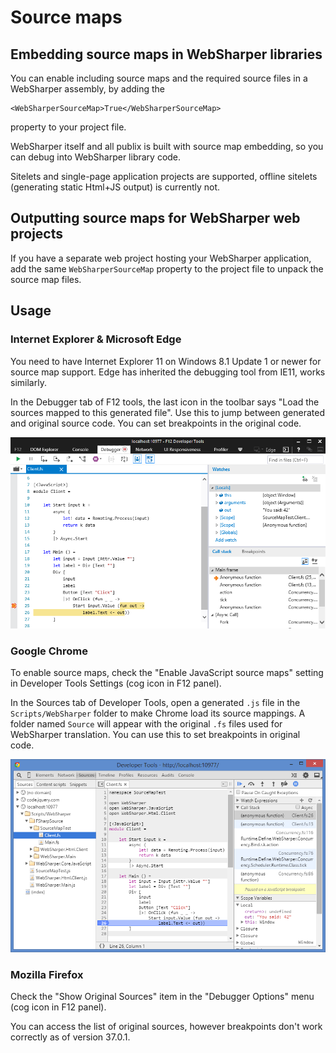 # Source maps

## Embedding source maps in WebSharper libraries

You can enable including source maps and the required source files
in a WebSharper assembly, by adding the

    <WebSharperSourceMap>True</WebSharperSourceMap>

property to your project file.

WebSharper itself and all publix  is built with source map embedding, so you can debug into
WebSharper library code.

Sitelets and single-page application projects are supported, offline sitelets 
(generating static Html+JS output) is currently not.

## Outputting source maps for WebSharper web projects

If you have a separate web project hosting your WebSharper application,
add the same `WebSharperSourceMap` property to the project file to unpack
the source map files.

## Usage

### Internet Explorer & Microsoft Edge

You need to have Internet Explorer 11 on Windows 8.1 Update 1 or newer
for source map support.
Edge has inherited the debugging tool from IE11, works similarly.

In the Debugger tab of F12 tools, the last icon in the toolbar says
"Load the sources mapped to this generated file".
Use this to jump between generated and original source code.
You can set breakpoints in the original code.

![IE source mapping](images/ExplorerSourceMap.PNG)

### Google Chrome

To enable source maps, check the "Enable JavaScript source maps" 
setting in Developer Tools Settings (cog icon in F12 panel).

In the Sources tab of Developer Tools, open a generated `.js` file in 
the `Scripts/WebSharper` folder to make Chrome load its source mappings.
A folder named `Source` will appear with the original `.fs` files used
for WebSharper translation.
You can use this to set breakpoints in original code.

![Chrome source mapping](images/ChromeSourceMap.PNG)

### Mozilla Firefox

Check the "Show Original Sources" item in the "Debugger Options"
menu (cog icon in F12 panel).

You can access the list of original sources, however breakpoints
don't work correctly as of version 37.0.1.
